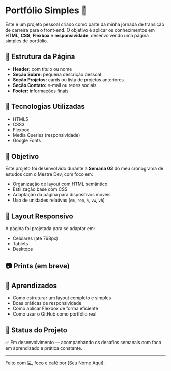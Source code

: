 # Portfólio Simples 💼

Este é um projeto pessoal criado como parte da minha jornada de transição de carreira para o front-end. O objetivo é aplicar os conhecimentos em **HTML**, **CSS**, **Flexbox** e **responsividade**, desenvolvendo uma página simples de portfólio.

## 📌 Estrutura da Página

- **Header:** com título ou nome
- **Seção Sobre:** pequena descrição pessoal
- **Seção Projetos:** cards ou lista de projetos anteriores
- **Seção Contato:** e-mail ou redes sociais
- **Footer:** informações finais

## 🚀 Tecnologias Utilizadas

- HTML5
- CSS3
- Flexbox
- Media Queries (responsividade)
- Google Fonts

## 🎯 Objetivo

Este projeto foi desenvolvido durante a **Semana 03** do meu cronograma de estudos com o Mestre Dev, com foco em:

- Organização de layout com HTML semântico
- Estilização base com CSS
- Adaptação da página para dispositivos móveis
- Uso de unidades relativas (`em`, `rem`, `%`, `vw`, `vh`)

## 📱 Layout Responsivo

A página foi projetada para se adaptar em:

- Celulares (até 768px)
- Tablets
- Desktops

## 📷 Prints (em breve)

## 🧠 Aprendizados

- Como estruturar um layout completo e simples
- Boas práticas de responsividade
- Como aplicar Flexbox de forma eficiente
- Como usar o GitHub como portfólio real

## 📁 Status do Projeto

✅ Em desenvolvimento — acompanhando os desafios semanais com foco em aprendizado e prática constante.

---

Feito com 💻, foco e café por [Seu Nome Aqui].
